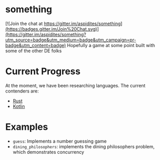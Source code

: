 # something

[![Join the chat at https://gitter.im/aspidites/something](https://badges.gitter.im/Join%20Chat.svg)](https://gitter.im/aspidites/something?utm_source=badge&utm_medium=badge&utm_campaign=pr-badge&utm_content=badge)
Hopefully a game at some point built with some of the other DE folks

# Current Progress
At the moment, we have been researching languages. The current contenders are:
  - [Rust](http://www.rust-lang.org/)
  - [Kotlin](http://kotlinlang.org/)

# Examples
- `guess`: Implements a number guessing game
- `dining_philosophers`: implements the dining philosophers problem, which
   demonstrates concurrency
